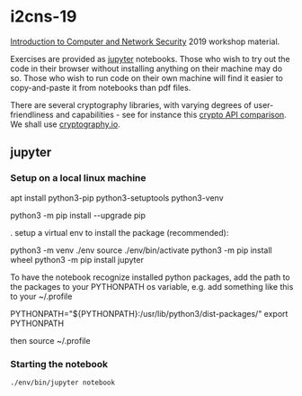 # i2cns-19

[Introduction to Computer and Network Security](https://sites.google.com/view/intro2cns/home?authuser=0) 2019 workshop material.

Exercises are provided as [jupyter](https://jupyter-notebook.readthedocs.io/en/stable/index.html) notebooks. Those who wish to try out the code in their browser without installing anything on their machine may do so. Those who wish to run code on their own machine will find it easier to copy-and-paste it from notebooks than pdf files.

There are several cryptography libraries, with varying degrees of user-friendliness and capabilities - see for instance this [crypto API comparison](https://www.cl.cam.ac.uk/~rja14/shb17/fahl.pdf). We shall use [cryptography.io](https://cryptography.io/en/latest/hazmat/primitives/cryptographic-hashes/).

## jupyter

### Setup on a local linux machine

apt install python3-pip python3-setuptools python3-venv

python3 -m pip install --upgrade pip

. setup a virtual env to install the package (recommended):

python3 -m venv ./env
source ./env/bin/activate
python3 -m pip install wheel
python3 -m pip install jupyter

To have the notebook recognize installed python packages, add the path to the packages to your PYTHONPATH os variable, e.g. add something like this to your ~/.profile

PYTHONPATH="${PYTHONPATH}:/usr/lib/python3/dist-packages/"
export PYTHONPATH

then source ~/.profile


### Starting the notebook

`./env/bin/jupyter notebook`

